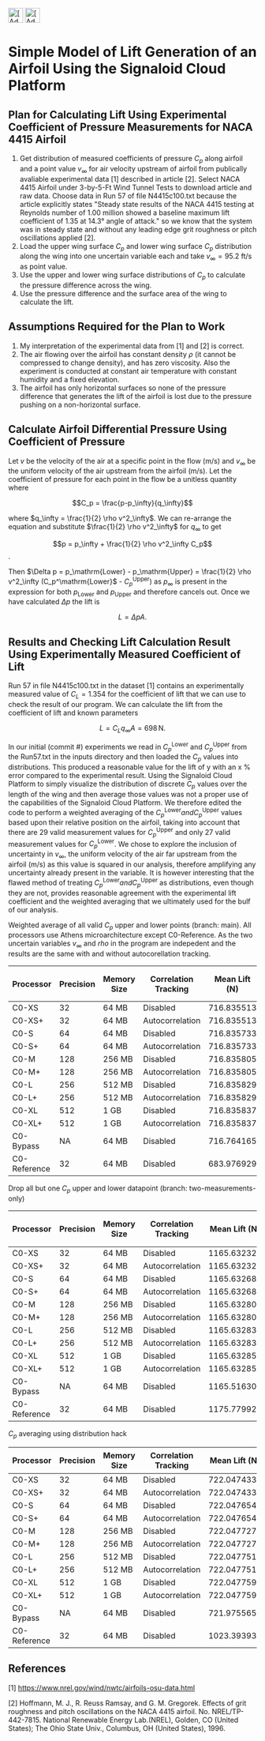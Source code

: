 [<img src="https://assets.signaloid.io/add-to-signaloid-cloud-logo-dark-v6.png#gh-dark-mode-only" alt="[Add to signaloid.io]" height="30">](https://signaloid.io/repositories?connect=https://github.com/JamesTimothyMeech/Signaloid-Wing-Lift#gh-dark-mode-only)
[<img src="https://assets.signaloid.io/add-to-signaloid-cloud-logo-light-v6.png#gh-light-mode-only" alt="[Add to signaloid.io]" height="30">](https://signaloid.io/repositories?connect=https://github.com/JamesTimothyMeech/Signaloid-Wing-Lift#gh-light-mode-only)

# Simple Model of Lift Generation of an Airfoil Using the Signaloid Cloud Platform

## Plan for Calculating Lift Using Experimental Coefficient of Pressure Measurements for NACA 4415 Airfoil
1) Get distribution of measured coefficients of pressure $C_p$ along airfoil and a point value $v_\infty$ for air velocity upstream of airfoil from publically avaliable experimental data [1] described in article [2]. Select NACA 4415 Airfoil under 3-by-5-Ft Wind Tunnel Tests to download article and raw data. Choose data in Run 57 of file N4415c100.txt because the article explicitly states "Steady state results of the NACA 4415 testing at Reynolds number of 1.00 million showed a baseline maximum lift coefficient of 1.35 at 14.3° angle of attack." so we know that the system was in steady state and without any leading edge grit roughness or pitch oscillations applied [2].
2) Load the upper wing surface $C_p$ and lower wing surface $C_p$ distribution along the wing into one uncertain variable each and take $v_\infty = 95.2$ $\mathrm{ft/s}$ as point value.
3) Use the upper and lower wing surface distributions of $C_p$ to calculate the pressure difference across the wing.
4) Use the pressure difference and the surface area of the wing to calculate the lift.

## Assumptions Required for the Plan to Work
1) My interpretation of the experimental data from [1] and [2] is correct.
2) The air flowing over the airfoil has constant density $\rho$ (it cannot be compressed to change density), and has zero viscosity. Also the experiment is conducted at constant air temperature with constant humidity and a fixed elevation.
3) The airfoil has only horizontal surfaces so none of the pressure difference that generates the lift of the airfoil is lost due to the pressure pushing on a non-horizontal surface.

## Calculate Airfoil Differential Pressure Using Coefficient of Pressure 

Let $v$ be the velocity of the air at a specific point in the flow ($\mathrm{m/s}$) and $v_\infty$ be the uniform velocity of the air upstream from the airfoil ($\mathrm{m/s}$).
Let the coefficient of pressure for each point in the flow be a unitless quantity where

$$C_p = \frac{p-p_\infty}{q_\infty}$$

where $q_\infty = \frac{1}{2} \rho v^2_\infty$. We can re-arrange the equation and substitute $\frac{1}{2} \rho v^2_\infty$ for $q_\infty$ to get

$$p = p_\infty + \frac{1}{2} \rho v^2_\infty C_p$$.

Then $\Delta p = p_\mathrm{Lower} - p_\mathrm{Upper} = \frac{1}{2} \rho v^2_\infty (C_p^\mathrm{Lower}$ - $C_p^\mathrm{Upper})$ as $p_\infty$ is present in the expression for both $p_\mathrm{Lower}$ and $p_\mathrm{Upper}$ and therefore cancels out. Once we have calculated $\Delta p$ the lift is 

$$L = \Delta p A.$$

## Results and Checking Lift Calculation Result Using Experimentally Measured Coefficient of Lift

Run 57 in file N4415c100.txt in the dataset [1] contains an experimentally measured value of $C_L = 1.354$ for the coefficient of lift that we can use to check the result of our program. We can calculate the lift from the coefficient of lift and known parameters 

$$L = C_L q_\infty A = 698\,\mathrm{N}.$$ 

In our initial (commit #) experiments we read in $C_p^\mathrm{Lower}$ and $C_p^\mathrm{Upper}$ from the Run57.txt in the inputs directory and then loaded the $C_p$ values into distributions.
This produced a reasonable value for the lift of y with an x \% error compared to the experimental result. Using the Signaloid Cloud Platform to simply visualize the distribution of discrete $C_p$ values over the length of the wing and then average those values was not a proper use of the capabilities of the Signaloid Cloud Platform. We therefore edited the code to perform a weighted averaging of the $C_p^\mathrm{Lower} and C_p^\mathrm{Upper}$ values based upon their relative position on the airfoil, taking into account that there are 29 valid measurement values for $C_p^\mathrm{Upper}$ and only 27 valid measurement values for $C_p^\mathrm{Lower}$. We chose to explore the inclusion of uncertainty in $v_\infty$, the uniform velocity of the air far upstream from the airfoil ($\mathrm{m/s}$) as this value is squared in our analysis, therefore amplifying any uncertainty already present in the variable. 
It is however interesting that the flawed method of treating $C_p^\mathrm{Lower} and C_p^\mathrm{Upper}$ as distributions, even though they are not, provides reasonable agreement with the experimental lift coefficient and the weighted averaging that we ultimately used for the bulf of our analysis. 
 
Weighted average of all valid $C_p$ upper and lower points (branch: main). All processors use Athens microarchitecture except C0-Reference. 
As the two uncertain variables $v_\infty$ and $rho$ in the program are indepedent and  the results are the same with and without autocorellation tracking. 

| Processor    | Precision            | Memory Size | Correlation Tracking | Mean Lift (N) | Lift Variance ($\mathrm{N^2}$)  | Lift Skewness (a.u.) | Lift Kurtosis (a.u.) |
|--------------|----------------------|-------------|----------------------|---------------|---------------------------------|----------------------|----------------------|
| C0-XS        | 32                   | 64 MB       | Disabled             | 716.835513    | 220.969401                      | 110.173271           | 138338.298592        |
| C0-XS+       | 32                   | 64 MB       | Autocorrelation      | 716.835513    | 220.969401                      | 110.173271           | 138338.298592        |
| C0-S         | 64                   | 64 MB       | Disabled             | 716.835733    | 222.091034                      | 113.959879           | 144171.186810        |
| C0-S+        | 64                   | 64 MB       | Autocorrelation      | 716.835733    | 222.091034                      | 113.959879           | 144171.186810        |
| C0-M         | 128                  | 256 MB      | Disabled             | 716.835805    | 222.462051                      | 116.178221           | 146696.886020        |
| C0-M+        | 128                  | 256 MB      | Autocorrelation      | 716.835805    | 222.462051                      | 116.178221           | 146696.886020        |
| C0-L         | 256                  | 512 MB      | Disabled             | 716.835829    | 222.584264                      | 117.199216           | 147741.437672        |
| C0-L+        | 256                  | 512 MB      | Autocorrelation      | 716.835829    | 222.584264                      | 117.199216           | 147741.437672        |
| C0-XL        | 512                  | 1 GB        | Disabled             | 716.835837    | 222.625219                      | 117.592641           | 148170.839522        |
| C0-XL+       | 512                  | 1 GB        | Autocorrelation      | 716.835837    | 222.625219                      | 117.592641           | 148170.839522        |
| C0-Bypass    | NA                   | 64 MB       | Disabled             | 716.764165    | NA                              | NA                   | NA                   |
| C0-Reference | 32                   | 64 MB       | Disabled             | 683.976929    | NA                              | NA                   | NA                   |

Drop all but one $C_p$ upper and lower datapoint (branch: two-measurements-only)

| Processor    | Precision            | Memory Size | Correlation Tracking | Mean Lift (N) | Lift Variance ($\mathrm{N^2}$)  | Lift Skewness (a.u.) | Lift Kurtosis (a.u.) |
|--------------|----------------------|-------------|----------------------|---------------|---------------------------------|----------------------|----------------------|
| C0-XS        | 32                   | 64 MB       | Disabled             | 1165.632326   | 584.273621                      | 473.698986           | 967187.578964        | 
| C0-XS+       | 32                   | 64 MB       | Autocorrelation      | 1165.632326   | 584.273621                      | 473.698986           | 967187.578964        |
| C0-S         | 64                   | 64 MB       | Disabled             | 1165.632683   | 587.239373                      | 489.979815           | 1007968.021484       |
| C0-S+        | 64                   | 64 MB       | Autocorrelation      | 1165.632683   | 587.239373                      | 489.979815           | 1007968.021484       |
| C0-M         | 128                  | 256 MB      | Disabled             | 1165.632801   | 588.220393                      | 499.517758           | 1025626.362879       |
| C0-M+        | 128                  | 256 MB      | Autocorrelation      | 1165.632801   | 588.220393                      | 499.517758           | 1025626.362879       |
| C0-L         | 256                  | 512 MB      | Disabled             | 1165.632839   | 588.543542                      | 503.907609           | 1032929.310753       |
| C0-L+        | 256                  | 512 MB      | Autocorrelation      | 1165.632839   | 588.543542                      | 503.907609           | 1032929.310753       |
| C0-XL        | 512                  | 1 GB        | Disabled             | 1165.632852   | 588.651833                      | 505.599172           | 1035931.459392       |
| C0-XL+       | 512                  | 1 GB        | Autocorrelation      | 1165.632852   | 588.651833                      | 505.599172           | 1035931.459392       |
| C0-Bypass    | NA                   | 64 MB       | Disabled             | 1165.516307   | NA                              | NA                   | NA                   |
| C0-Reference | 32                   | 64 MB       | Disabled             | 1175.779921   | NA                              | NA                   | NA                   |

$C_p$ averaging using distribution hack

| Processor    | Precision            | Memory Size | Correlation Tracking | Mean Lift (N) | Lift Variance ($\mathrm{N^2}$)  | Lift Skewness (a.u.) | Lift Kurtosis (a.u.) |
|--------------|----------------------|-------------|----------------------|---------------|---------------------------------|----------------------|----------------------|
| C0-XS        | 32                   | 64 MB       | Disabled             | 722.047433    | 351549.855477                   | 158068720.585565     | 408136562203.337219  |
| C0-XS+       | 32                   | 64 MB       | Autocorrelation      | 722.047433    | 351549.855477                   | 158068720.585565     | 408136562203.337219  |
| C0-S         | 64                   | 64 MB       | Disabled             | 722.047654    | 352249.030375                   | 159318029.403001     | 412785784902.068909  | 
| C0-S+        | 64                   | 64 MB       | Autocorrelation      | 722.047654    | 352249.030375                   | 159318029.403001     | 412785784902.068909  |
| C0-M         | 128                  | 256 MB      | Disabled             | 722.047727    | 352473.791058                   | 159696639.298318     | 414339588245.582153  |
| C0-M+        | 128                  | 256 MB      | Autocorrelation      | 722.047727    | 352473.791058                   | 159696639.298318     | 414339588245.582153  |  
| C0-L         | 256                  | 512 MB      | Disabled             | 722.047751    | 352531.040034                   | 159839100.327245     | 414800142985.874634  |
| C0-L+        | 256                  | 512 MB      | Autocorrelation      | 722.047751    | 352531.040034                   | 159839100.327245     | 414800142985.874634  |
| C0-XL        | 512                  | 1 GB        | Disabled             | 722.047759    | 352542.674467                   | 159864706.009107     | 414886807348.927551  | 
| C0-XL+       | 512                  | 1 GB        | Autocorrelation      | 722.047759    | 352542.674467                   | 159864706.009107     | 414886807348.927551  |
| C0-Bypass    | NA                   | 64 MB       | Disabled             | 721.975565    | NA                              | NA                   | NA                   |        
| C0-Reference | 32                   | 64 MB       | Disabled             | 1023.393931   | NA                              | NA                   | NA                   |

## References

[1] https://www.nrel.gov/wind/nwtc/airfoils-osu-data.html

[2] Hoffmann, M. J., R. Reuss Ramsay, and G. M. Gregorek. Effects of grit roughness and pitch oscillations on the NACA 4415 airfoil. No. NREL/TP-442-7815. National Renewable Energy Lab.(NREL), Golden, CO (United States); The Ohio State Univ., Columbus, OH (United States), 1996.
